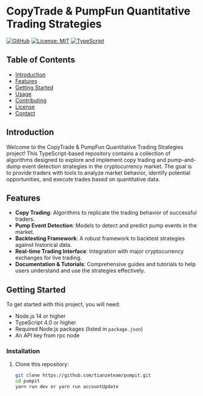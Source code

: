 # CopyTrade & PumpFun Quantitative Trading Strategies

[![GitHub](https://img.shields.io/badge/GitHub-Repository-blue.svg)](https://github.com/tianzeteam/pumpit/)
[![License: MIT](https://img.shields.io/badge/License-MIT-yellow.svg)](https://opensource.org/licenses/MIT)
[![TypeScript](https://img.shields.io/badge/Code%20Language-TypeScript-blue.svg)](https://www.typescriptlang.org/)

## Table of Contents
- [Introduction](#introduction)
- [Features](#features)
- [Getting Started](#getting-started)
- [Usage](#usage)
- [Contributing](#contributing)
- [License](#license)
- [Contact](#contact)

## Introduction

Welcome to the CopyTrade & PumpFun Quantitative Trading Strategies project! This TypeScript-based repository contains a collection of algorithms designed to explore and implement copy trading and pump-and-dump event detection strategies in the cryptocurrency market. The goal is to provide traders with tools to analyze market behavior, identify potential opportunities, and execute trades based on quantitative data.

## Features

- **Copy Trading**: Algorithms to replicate the trading behavior of successful traders.
- **Pump Event Detection**: Models to detect and predict pump events in the market.
- **Backtesting Framework**: A robust framework to backtest strategies against historical data.
- **Real-time Trading Interface**: Integration with major cryptocurrency exchanges for live trading.
- **Documentation & Tutorials**: Comprehensive guides and tutorials to help users understand and use the strategies effectively.

## Getting Started

To get started with this project, you will need:

- Node.js 14 or higher
- TypeScript 4.0 or higher
- Required Node.js packages (listed in `package.json`)
- An API key from rpc node

### Installation

1. Clone this repository:
   ```bash
   git clone https://github.com/tianzeteam/pumpit.git
   cd pumpit
   yarn run dev or yarn run accountUpdate
